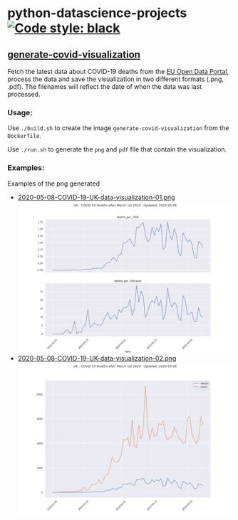 # python-datascience-projects [![Code style: black](https://img.shields.io/badge/code%20style-black-000000.svg)](https://github.com/ambv/black)

## [generate-covid-visualization](generate-covid-visualization)

Fetch the latest data about COVID-19 deaths from the [EU Open Data Portal](https://data.europa.eu/euodp/en/data/dataset/covid-19-coronavirus-data/resource/55e8f966-d5c8-438e-85bc-c7a5a26f4863), process the data and save the visualization in two different formats (.png, .pdf). The filenames will reflect the date of when the data was last processed.

### Usage:

Use `./build.sh` to create the image `generate-covid-visualization` from the `Dockerfile`.

Use `./run.sh` to generate the `png` and `pdf` file that contain the visualization.

### Examples:

Examples of the png generated

- [2020-05-08-COVID-19-UK-data-visualization-01.png](generate-covid-visualization/2020-05-08-COVID-19-UK-data-visualization-01.png)
![](generate-covid-visualization/2020-05-08-COVID-19-UK-data-visualization-01.png)
- [2020-05-08-COVID-19-UK-data-visualization-02.png](generate-covid-visualization/2020-05-08-COVID-19-UK-data-visualization-02.png)
![](generate-covid-visualization/2020-05-08-COVID-19-UK-data-visualization-02.png)
